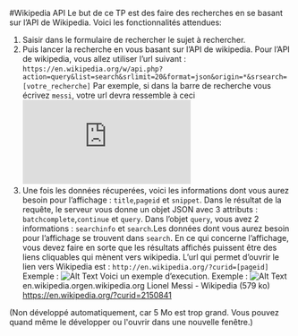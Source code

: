 #Wikipedia API
Le but de ce TP est des faire des recherches en se basant sur l’API de Wikipedia.
Voici les fonctionnalités attendues:
1. Saisir dans le formulaire de rechercher le sujet à rechercher.
2. Puis lancer la recherche en vous basant sur l’API de wikipedia.
Pour l’API de wikipedia, vous allez utiliser l’url suivant : `https://en.wikipedia.org/w/api.php?action=query&list=search&srlimit=20&format=json&origin=*&srsearch=[votre_recherche]`
Par exemple, si dans la barre de recherche vous écrivez `messi`, votre url devra ressemble à ceci ![Alt Text](https://en.wikipedia.org/w/api.php?action=query&list=search&srlimit=20&format=json&origin=*&srsearch=messi)
3. Une fois les données récuperées, voici les informations dont vous aurez besoin pour l’affichage : `title`,`pageid` et `snippet`.
Dans le résultat de la requête, le serveur vous donne un objet JSON avec 3 attributs : `batchcomplete`,`continue` et `query`.
Dans l’objet `query`, vous avez 2 informations : `searchinfo` et `search`.Les données dont vous aurez besoin pour l’affichage se trouvent dans `search`.
En ce qui concerne l’affichage, vous devez faire en sorte que les résultats affichés puissent être des liens cliquables qui mènent vers wikipedia.
L’url qui permet d’ouvrir le lien vers Wikipedia est : `http://en.wikipedia.org/?curid=[pageid]`
Exemple : ![Alt Text](https://en.wikipedia.org/?curid=2150841)
Voici un exemple d’execution.
Exemple : ![Alt Text](https://res.cloudinary.com/jochri3/image/upload/v1658923266/gif%20exercices/tp8-wikipedia-api.gif)
en.wikipedia.orgen.wikipedia.org
Lionel Messi - Wikipedia (579 ko)
https://en.wikipedia.org/?curid=2150841

(Non développé automatiquement, car 5 Mo est trop grand. Vous pouvez quand même le développer ou l'ouvrir dans une nouvelle fenêtre.)